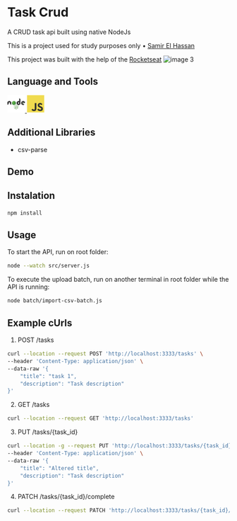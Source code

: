 # Task Crud

A CRUD task api built using native NodeJs

This is a project used for study purposes only • [Samir El Hassan](https://github.com/samirelhassann)

This project was built with the help of the [Rocketseat](https://www.rocketseat.com.br/) ![image 3](https://user-images.githubusercontent.com/91634008/206936638-05d22d2f-4c3a-4f45-861f-ff6fe1db990d.png)


## Language and Tools

<p align="left"> <a href="https://nodejs.org" target="_blank" rel="noreferrer"> <img src="https://raw.githubusercontent.com/devicons/devicon/master/icons/nodejs/nodejs-original-wordmark.svg" alt="nodejs" width="40" height="40"/> </a> <a href="https://developer.mozilla.org/en-US/docs/Web/JavaScript" target="_blank" rel="noreferrer"> <img src="https://raw.githubusercontent.com/devicons/devicon/master/icons/javascript/javascript-original.svg" alt="javascript" width="40" height="40"/> </a> </p>

## Additional Libraries

- csv-parse

## Demo

## Instalation

```bash
npm install
```

## Usage

To start the API, run on root folder:

```bash
node --watch src/server.js
```

To execute the upload batch, run on another terminal in root folder while the API is running:

```bash
node batch/import-csv-batch.js
```

## Example cUrls

1. POST /tasks
```bash
curl --location --request POST 'http://localhost:3333/tasks' \
--header 'Content-Type: application/json' \
--data-raw '{
    "title": "task 1",
    "description": "Task description"
}'
```

2. GET /tasks
```bash
curl --location --request GET 'http://localhost:3333/tasks'
```

3. PUT /tasks/{task_id}
```bash
curl --location -g --request PUT 'http://localhost:3333/tasks/{task_id}' \
--header 'Content-Type: application/json' \
--data-raw '{
    "title": "Altered title",
    "description": "Task description"
}'
```

4. PATCH /tasks/{task_id}/complete
```bash
curl --location --request PATCH 'http://localhost:3333/tasks/{task_id}/complete'
```


